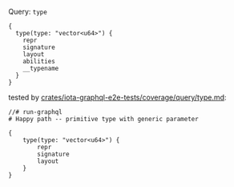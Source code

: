Query: `type`

```
{
  type(type: "vector<u64>") {
    repr
    signature
    layout
    abilities
    __typename
  }
}
```

tested by [crates/iota-graphql-e2e-tests/coverage/query/type.md](crates/iota-graphql-e2e-tests/coverage/query/type.md):

```
//# run-graphql
# Happy path -- primitive type with generic parameter

{
    type(type: "vector<u64>") {
        repr
        signature
        layout
    }
}
```
